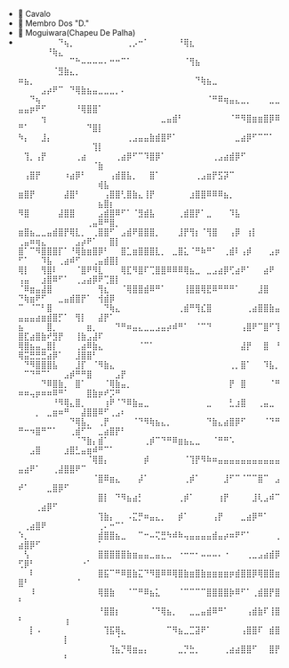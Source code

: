 - 🐴 Cavalo
- 👒 Membro Dos "D."
- 👒 Moguiwara(Chapeu De Palha)
- ⠀⠀⠀⠀⠀⠀⠀⠙⢦⡀⠀⠀⠀⠀⠀⠀⠀⠀⠀⢀⡠⠒⠁⠀⠀⠀⠀⠀⠘⢿⣆⠀⠀⠀⠀⠀⠀⠀⠀⠀⠀⠀⠀⠀⠀⠀⠀⠀⠀⠀⠀⠘⢷⣄⠀⠀⠀⠀⠀⠀⠀⠀⠀⠀⠀
⠀⠀⠀⠀⠀⠀⠀⠀⠀⠉⠓⠤⠤⠤⠤⠄⠒⠒⠉⠁⠀⠀⠀⠀⠀⠀⠀⠀⠀⠈⢻⣦⠀⠀⠀⠀⠀⠀⠀⠀⠀⠀⠀⠀⠀⠀⠀⠀⠀⠀⠀⠀⠈⣻⣷⣄⡀⠀⠀⠀⠀⠀⠀⠀⠀
⠶⣦⡀⠀⠀⠀⠀⠀⠀⠀⠀⠀⠀⠀⠀⠀⠀⠀⠀⠀⠀⠀⠀⠀⠀⠀⠀⠀⠀⠀⠀⠙⢷⣦⣀⠀⠀⠀⠀⠀⠀⠀⠀⠀⠀⠀⠀⠀⠀⠀⣠⡴⠟⠉⠀⠙⢿⣷⣦⣤⣀⣀⣀⡀⠄
⠀⠀⠙⢦⠀⠀⠀⠀⠀⠀⠀⠀⠀⠀⠀⠀⠀⠀⠀⠀⠀⠀⠀⠀⠀⠀⠀⠀⠀⠀⠀⠀⠀⠈⠛⠿⢶⣤⣄⣀⡀⠀⠀⠀⣀⣀⣤⣤⡶⠟⠋⠀⠀⠀⠀⠀⠘⢿⣿⣿⠁⠀⠀⠀⠀
⠀⠀⠀⠀⢲⠀⠀⠀⠀⠀⠀⠀⠀⠀⠀⠀⠀⠀⠀⠀⠀⠀⠀⠀⠀⣀⣤⣾⠃⠀⠀⠀⠀⠀⠀⠀⠀⠈⠛⠻⣿⣶⣶⣿⡿⠿⠛⠁⠀⠀⠀⠀⠀⠀⠀⠀⠀⠀⠙⣿⡇⠀⠀⠀⠀
⠳⡄⠀⠀⣸⡄⠀⠀⠀⠀⠀⠀⠀⠀⠀⠀⠀⠀⠀⢀⣠⣤⣤⣷⣾⣿⠟⠁⠀⠀⠀⠀⠀⠀⠀⠀⠀⠀⣀⣴⡿⠋⠉⠉⠁⠀⠀⠀⠀⠀⠀⠀⠀⠀⠀⠀⠀⠀⠀⢹⡇⠀⠀⠀⠀
⠀⢹⡀⢠⡟⠀⠀⠀⠀⠀⢀⣴⠀⠀⠀⠀⠀⢀⣴⡿⠋⠉⠹⣿⡿⠁⠀⠀⠀⠀⠀⠀⠀⠀⢀⣠⣴⣾⡿⠋⠀⠀⠀⠀⠀⠀⠀⠀⠀⠀⠀⠀⠀⠀⠀⠀⠀⠀⠀⠈⣷⠀⠀⠀⠀
⠀⢠⣿⡟⠀⠀⠀⠀⠰⣴⡿⠃⠀⠀⠀⠀⢠⣾⣿⣧⡀⠀⠀⣿⠁⠀⠀⠀⠀⠀⠀⢀⣠⣶⡟⣫⡽⠉⠀⠀⠀⠀⠀⠀⠀⠀⠀⠀⠀⠀⠀⠀⠀⠀⠀⠀⠀⠀⠀⠀⢾⣧⠀⠀⠀
⣶⣿⡟⠀⠀⠀⠀⠀⣼⣿⠃⠀⠀⠀⠀⢠⣿⣿⢃⣿⣷⣄⢸⡟⠀⠀⠀⠀⠀⠀⣰⣿⣿⠿⠿⠿⣦⡀⠀⠀⠀⠀⠀⠀⠀⠀⠀⠀⠀⠀⠀⠀⠀⠀⠀⠀⠀⠀⠀⠀⣦⣿⡆⠀⠀
⠻⣿⠀⠀⠀⠀⠀⣼⣿⣿⠀⠀⠀⠀⣠⣾⣿⠿⠋⠁⠈⣻⣾⣧⠀⠀⠀⠀⢀⣾⣿⡟⠁⣀⠀⠀⠀⠹⣧⠀⠀⠀⠀⠀⠀⠀⠀⠀⠀⠀⠀⠀⠀⠀⠀⠀⠀⠀⢀⣤⠿⠛⣿⡀⠀
⣶⣿⣦⣀⣀⣤⣾⣿⡟⢿⣇⡀⠀⢀⣿⣿⠋⠀⣠⣾⠟⣿⣿⣿⡀⠀⠀⠀⣸⡟⢻⡆⠈⢻⣿⠀⠀⢠⡿⠀⢰⡇⠀⠀⠀⠀⢀⣤⠶⢶⣄⠀⠀⠀⠀⠀⣠⡴⠟⠁⠀⠀⣿⡇⠀
⣿⠁⠉⠻⣿⣿⣿⡏⠁⠘⢿⣷⣶⣿⡿⠃⠀⠀⣿⣁⣶⣿⣿⣿⣇⡀⠀⣀⣿⣅⠈⠛⠷⠛⠁⠀⢀⣾⠇⢠⡾⠀⠀⠀⣠⡶⠋⠁⠀⠀⠹⣧⠀⢀⣴⠾⠋⠀⠀⢀⣤⣾⣿⡇⠀
⢿⡇⠀⠀⢻⣿⠇⠀⠀⠀⠈⣿⠟⠻⣇⠀⠀⠀⢿⣏⠻⣿⠏⢉⣿⣿⠿⠿⠿⢿⣦⣀⠀⣀⣠⣴⡿⢋⣴⠟⠁⠀⠀⣴⠟⠀⢠⣤⠀⠀⣰⣿⠿⠋⠁⠀⢀⣠⣴⡿⠟⢉⣿⡇⠀
⠈⠿⣶⣤⣼⣿⠀⠀⠀⠀⠀⠀⠀⠀⢻⣆⠀⠀⠈⢿⣿⣿⣾⠿⠛⠁⠀⠀⠀⢸⣿⣿⢿⣟⠿⠛⠛⠛⠁⠀⠀⠀⣸⣿⠀⠀⠙⢷⣶⠟⠋⠀⠀⣀⣤⣾⣿⡟⠁⠀⢺⣾⡿⠀⠀
⠉⠀⠈⠉⠃⣿⠀⠀⠀⠀⠀⠀⠀⠀⠀⠙⢷⣄⠀⠀⠀⠀⠀⠀⠀⠀⠀⠀⢀⣾⠛⢻⣎⣿⠀⠀⠀⠀⠀⠀⢀⣴⣿⣿⣷⣤⣤⣤⣤⣴⣶⣾⣿⡋⠁⠀⢻⡇⠀⠀⣼⡟⠁⠀⠀
⣦⠀⠀⠀⠀⣿⡀⠀⠀⠀⠀⠀⣶⡀⠀⠀⠀⠙⠛⠶⣤⣄⣀⣀⣠⣤⡴⠾⠛⠁⠀⠈⠉⠙⠀⠀⠀⠀⠀⢠⣿⠟⠉⣿⠋⢹⣿⣏⣴⣿⣷⠞⣻⡟⠀⠀⢸⣷⣠⣼⠏⠀⠀⠀⠀
⢿⣿⣦⣤⣀⣿⡇⠀⠀⠀⢀⣴⠿⣷⣄⠀⠀⠀⠀⠀⠀⠈⠉⠁⠀⠀⠀⠀⠀⠀⠀⠀⠀⠀⠀⠀⠀⠀⠀⣼⡟⠀⠀⣿⠀⠘⢿⣭⣛⣛⣛⣴⡿⠁⠀⠀⣸⣿⣿⠃⠀⠀⠀⠀⠀
⠀⠙⠻⣿⣿⣿⣧⠀⠀⠀⣸⡏⠀⠈⠻⣷⣄⠀⠀⠀⠀⠀⠀⠀⠀⠀⠀⠀⠀⠀⠀⠀⠀⠀⠀⠀⠀⢀⡀⣿⠁⠀⠀⠹⣧⡀⠀⠉⠙⠛⠉⠁⠀⠀⣠⡾⠛⠛⣿⠀⠀⠀⠀⣠⡟
⠀⠀⠀⠀⠙⠿⣿⣷⡀⠀⣿⠁⠀⠀⠀⠈⢿⣷⣤⡀⠀⠀⠀⠀⠀⠀⠀⠀⠀⠀⠀⠀⠀⠀⠀⠀⠀⡟⠀⣿⠀⠀⠀⠀⠈⠛⠶⠶⢤⡶⠶⠶⠿⠛⠁⠀⠀⠀⣿⣷⡶⠞⡩⠛⠀
⠀⠀⠀⠀⠀⠀⠘⠻⢿⣄⣿⡀⠀⠀⠀⢰⠟⠈⠙⠿⣷⣤⣀⠀⠀⠀⠀⠀⠀⠀⠀⠀⠀⣀⠀⠀⠀⣃⣰⣿⠀⠀⢀⣤⣀⠀⠀⠀⠀⡀⠀⣀⣶⠶⠛⠀⠀⣼⣿⣿⠿⠋⢀⣠⠆
⠀⠀⠀⠀⠀⠀⠀⠀⠀⠙⢿⣧⡀⠀⢀⡟⠀⠀⠀⠀⠈⠙⠻⢷⣦⣄⡀⠀⠀⠀⠀⠀⠀⠙⣷⣄⣴⣿⡿⠋⠀⠀⠀⠈⠙⠛⠛⠒⠲⣿⠛⠉⠁⠀⠀⢀⣾⠋⠉⠀⣀⣴⣿⡟⠃
⠀⠀⠀⠀⠀⠀⠀⠀⠀⠀⠈⠙⣷⡄⣾⠁⠀⠀⠀⠀⠀⠀⢀⡾⠉⠙⠛⠿⣶⣦⣄⣀⠀⠀⠈⠛⠛⠡⠀⠀⠀⠀⠀⠀⠀⠀⠀⠀⣠⣿⠀⠀⠀⠀⣰⣿⣃⣤⣶⠾⠛⠉⠁⠀⠀
⠀⠀⠀⠀⠀⠀⠀⠀⠀⠀⠀⠀⠈⢿⣿⡄⠀⠀⠀⠀⠀⠀⡾⠀⠀⠀⠀⠀⠀⠈⢹⡟⠻⠷⠶⣤⣤⣤⣤⣤⣤⣤⣤⣤⣤⣤⣤⣴⠟⠁⠀⠀⢀⣼⣿⣿⠟⠉⠀⠀⠀⠀⠀⠀⠀
⠀⠀⠀⠀⠀⠀⠀⠀⠀⠀⠀⠀⠀⠈⣿⠿⣶⣄⠀⠀⠀⡼⠁⠀⠀⠀⠀⠀⠀⢀⡾⠁⠀⠀⠀⠀⣸⠋⠉⠈⠉⠉⣿⠉⠀⣠⠞⠁⠀⠀⠀⣀⣿⡿⠋⠀⠀⠀⠀⠀⠀⠀⠀⠀⠀
⠀⠀⠀⠀⠀⠀⠀⠀⠀⠀⠀⠀⠀⠀⣿⡇⠀⠙⠻⣦⣴⡃⠀⠀⠀⠀⠀⠀⢀⡾⠁⠀⠀⠀⠀⢰⡟⠀⠀⠀⠀⣸⢇⣠⠾⠉⠀⠀⠀⢀⣴⡿⠋⠀⠀⠀⠀⠀⠀⠀⠀⠀⠀⠀⠀
⠀⠀⠀⠀⠀⠀⠀⠀⠀⠀⠀⠀⠀⠀⢹⣷⡄⠀⠀⠠⣍⡛⠶⣤⣄⡀⠀⠀⡾⠁⠀⠀⠀⠀⢠⡟⠀⠀⠀⣀⣴⡿⠛⠁⠀⠀⠀⢀⣴⣿⠟⠀⠀⠀⠀⠀⠀⠀⠀⠀⢀⠄⠒⠉⠁
⠱⡀⠀⠀⠀⠀⠀⠀⠀⠀⠀⠀⠀⠀⣾⣿⣿⣦⣀⠀⠀⠉⠒⠤⢍⣛⠳⠾⠷⢤⣤⣤⣤⣤⣾⣤⡴⠶⠟⠋⠁⠀⠀⠀⠀⢀⣴⣿⡿⠋⠀⠀⠀⠀⠀⠀⠀⠀⠀⠀⠁⠀⠀⠀⠀
⠀⢣⠀⠀⠀⠀⠀⠀⠀⠀⠀⠀⠀⠀⣿⣿⣿⣿⣿⣷⣶⣤⣤⣀⣤⣄⣀⠀⠐⠒⠒⠂⠤⠤⠤⠄⠐⠀⠀⠀⢀⣀⣠⣴⣾⡿⢋⡿⠃⠀⠀⠀⠀⠀⠀⠀⠀⠐⠁⠀⠀⠀⠀⠀⠀
⠀⠀⠇⠀⠀⠀⠀⠀⠀⠀⠀⠀⠀⠀⣿⣯⠉⠛⠿⣿⣷⣍⠙⠻⣿⠿⠿⢿⣿⣷⣶⣿⣷⣶⣶⣶⣶⡶⣾⣿⣿⡿⢿⣿⣿⣶⣿⠃⠀⠀⠀⠀⠀⠀⠀⠀⠈⠀⠀⠀⠀⠀⠀⠀⠀
⠀⠀⠸⠀⠀⠀⠀⠀⠀⠀⠀⠀⠀⠀⢿⣿⣷⠀⠀⠈⠉⠛⠿⣦⣅⠀⠀⠀⠈⠉⠉⠉⠉⣿⣿⣿⣿⡷⠿⠋⠁⢀⣾⣿⡟⣿⠃⠀⠀⠀⠀⠀⠀⠀⠀⠀⠀⠀⠀⠀⠀⠀⠀⠀⠀
⠀⠀⠀⠀⠀⠀⠀⠀⠀⠀⠀⠀⠀⠀⠘⣿⣿⡆⠀⠀⠀⠀⠀⠈⠙⢿⣦⡀⠀⠀⣀⣀⣤⣾⠿⠛⠁⠀⠀⠀⢠⣾⣷⠏⢸⣿⠃⠀⠀⠀⠀⠀⠀⠀⢰⠀⠀⠀⠀⠀⠀⠀⠀⠀⠀
⠀⠀⡇⠠⠀⠀⠀⠀⠀⠀⠀⠀⠀⠀⠀⢹⣯⢿⣄⠀⠀⠀⠀⠀⠀⠀⠉⠻⣦⣀⣉⣽⠟⠁⠀⠀⠀⠀⠀⢠⣿⣿⠏⠀⣾⣿⠀⠀⠀⠀⠀⠀⠀⠀⡇⠀⠀⠀⠀⠀⠀⠀⠀⠈⠀
⠀⠀⠀⠀⠀⠀⠀⠀⠀⠀⠀⠀⠀⠀⠀⠀⢹⣦⡙⢿⣶⣤⡄⠀⠀⠀⠀⠀⣀⡙⣓⡀⠀⠀⠀⠀⢀⣴⣴⣿⣿⠋⠀⠀⣿⡟⠀⠀⠀⠀⠀⠀⠀⠀⠃⠀⠀⠀⠀⠀⠀⠀⠀⠀⠀
<!---
0-0Eliezer/0-0Eliezer is a ✨ special ✨ repository because its `README.md` (this file) appears on your GitHub profile.
You can click the Preview link to take a look at your changes.
--->
